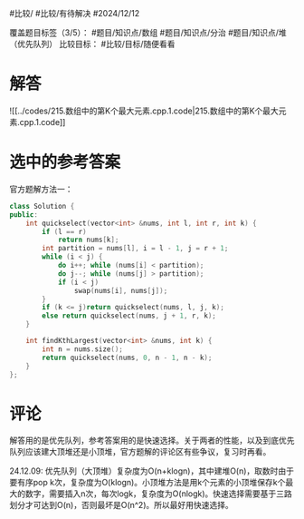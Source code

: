 #比较/ #比较/有待解决 #2024/12/12

覆盖题目标签（3/5）： #题目/知识点/数组 #题目/知识点/分治 #题目/知识点/堆（优先队列）
比较目标： #比较/目标/随便看看 

# 解答

![[../codes/215.数组中的第K个最大元素.cpp.1.code|215.数组中的第K个最大元素.cpp.1.code]]

# 选中的参考答案

官方题解方法一：
```cpp
class Solution {
public:
    int quickselect(vector<int> &nums, int l, int r, int k) {
        if (l == r)
            return nums[k];
        int partition = nums[l], i = l - 1, j = r + 1;
        while (i < j) {
            do i++; while (nums[i] < partition);
            do j--; while (nums[j] > partition);
            if (i < j)
                swap(nums[i], nums[j]);
        }
        if (k <= j)return quickselect(nums, l, j, k);
        else return quickselect(nums, j + 1, r, k);
    }

    int findKthLargest(vector<int> &nums, int k) {
        int n = nums.size();
        return quickselect(nums, 0, n - 1, n - k);
    }
};
```

# 评论

解答用的是优先队列，参考答案用的是快速选择。关于两者的性能，以及到底优先队列应该建大顶堆还是小顶堆，官方题解的评论区有些争议，复习时再看。

24.12.09: 优先队列（大顶堆）复杂度为O(n+klogn)，其中建堆O(n)，取数时由于要有序pop k次，复杂度为O(klogn)。小顶堆方法是用k个元素的小顶堆保存k个最大的数字，需要插入n次，每次logk，复杂度为O(nlogk)。快速选择需要基于三路划分才可达到O(n)，否则最坏是O(n^2)。所以最好用快速选择。